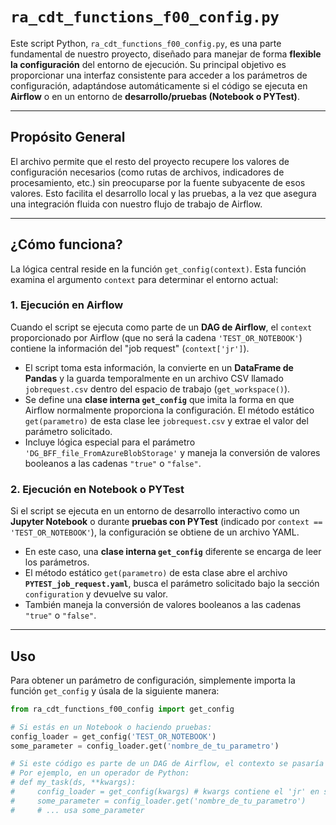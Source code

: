 # `ra_cdt_functions_f00_config.py`

Este script Python, `ra_cdt_functions_f00_config.py`, es una parte fundamental de nuestro proyecto, diseñado para manejar de forma **flexible la configuración** del entorno de ejecución. Su principal objetivo es proporcionar una interfaz consistente para acceder a los parámetros de configuración, adaptándose automáticamente si el código se ejecuta en **Airflow** o en un entorno de **desarrollo/pruebas (Notebook o PYTest)**.

---

## Propósito General

El archivo permite que el resto del proyecto recupere los valores de configuración necesarios (como rutas de archivos, indicadores de procesamiento, etc.) sin preocuparse por la fuente subyacente de esos valores. Esto facilita el desarrollo local y las pruebas, a la vez que asegura una integración fluida con nuestro flujo de trabajo de Airflow.

---

## ¿Cómo funciona?

La lógica central reside en la función `get_config(context)`. Esta función examina el argumento `context` para determinar el entorno actual:

### 1. Ejecución en Airflow

Cuando el script se ejecuta como parte de un **DAG de Airflow**, el `context` proporcionado por Airflow (que no será la cadena `'TEST_OR_NOTEBOOK'`) contiene la información del "job request" (`context['jr']`).

* El script toma esta información, la convierte en un **DataFrame de Pandas** y la guarda temporalmente en un archivo CSV llamado `jobrequest.csv` dentro del espacio de trabajo (`get_workspace()`).
* Se define una **clase interna `get_config`** que imita la forma en que Airflow normalmente proporciona la configuración. El método estático `get(parametro)` de esta clase lee `jobrequest.csv` y extrae el valor del parámetro solicitado.
* Incluye lógica especial para el parámetro `'DG_BFF_file_FromAzureBlobStorage'` y maneja la conversión de valores booleanos a las cadenas `"true"` o `"false"`.

### 2. Ejecución en Notebook o PYTest

Si el script se ejecuta en un entorno de desarrollo interactivo como un **Jupyter Notebook** o durante **pruebas con PYTest** (indicado por `context == 'TEST_OR_NOTEBOOK'`), la configuración se obtiene de un archivo YAML.

* En este caso, una **clase interna `get_config`** diferente se encarga de leer los parámetros.
* El método estático `get(parametro)` de esta clase abre el archivo **`PYTEST_job_request.yaml`**, busca el parámetro solicitado bajo la sección `configuration` y devuelve su valor.
* También maneja la conversión de valores booleanos a las cadenas `"true"` o `"false"`.

---

## Uso

Para obtener un parámetro de configuración, simplemente importa la función `get_config` y úsala de la siguiente manera:

```python
from ra_cdt_functions_f00_config import get_config

# Si estás en un Notebook o haciendo pruebas:
config_loader = get_config('TEST_OR_NOTEBOOK')
some_parameter = config_loader.get('nombre_de_tu_parametro')

# Si este código es parte de un DAG de Airflow, el contexto se pasaría automáticamente:
# Por ejemplo, en un operador de Python:
# def my_task(ds, **kwargs):
#     config_loader = get_config(kwargs) # kwargs contiene el 'jr' en su contexto
#     some_parameter = config_loader.get('nombre_de_tu_parametro')
#     # ... usa some_parameter
